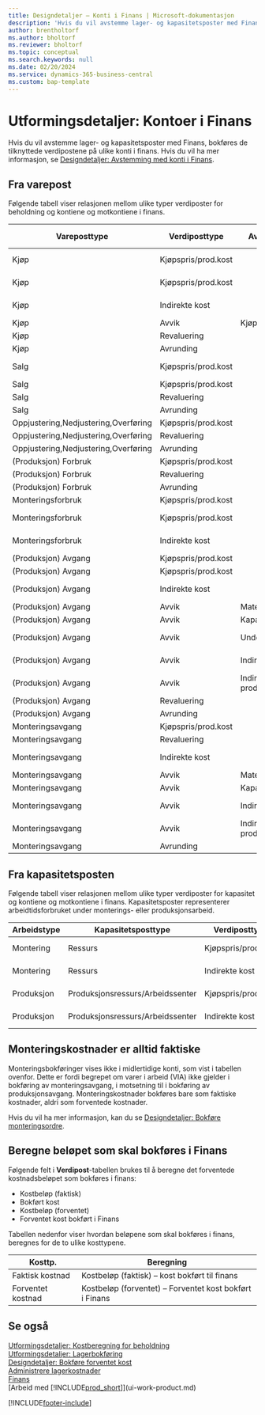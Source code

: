 ```yaml
---
title: Designdetaljer – Konti i Finans | Microsoft-dokumentasjon
description: 'Hvis du vil avstemme lager- og kapasitetsposter med Finans, bokføres de tilknyttede verdipostene på ulike konti i finans.'
author: brentholtorf
ms.author: bholtorf
ms.reviewer: bholtorf
ms.topic: conceptual
ms.search.keywords: null
ms.date: 02/20/2024
ms.service: dynamics-365-business-central
ms.custom: bap-template
---
```

# <a name="design-details-accounts-in-the-general-ledger"></a>Utformingsdetaljer: Kontoer i Finans

Hvis du vil avstemme lager- og kapasitetsposter med Finans, bokføres de tilknyttede verdipostene på ulike konti i finans. Hvis du vil ha mer informasjon, se [Designdetaljer: Avstemming med konti i Finans](design-details-reconciliation-with-the-general-ledger.md).  

## <a name="from-the-inventory-ledger"></a>Fra varepost

Følgende tabell viser relasjonen mellom ulike typer verdiposter for beholdning og kontiene og motkontiene i finans.  

|**Vareposttype**|**Verdiposttype**|**Avvikstype**|**Forventet kostnad**|**Konto**|**Motkonto**|  
|--------------------------------|--------------------------|-----------------------|-----------------------|-----------------|---------------------------|  
|Kjøp|Kjøpspris/prod.kost||Ja|Lager (midlertidig)|Forv. lagerjust.kto. (midl.)|  
|Kjøp|Kjøpspris/prod.kost||Nei|Lager|Utlignet kjøpspris/prod.kost|  
|Kjøp|Indirekte kost||Nei|Lager|Utlignet indirekte kostnad|  
|Kjøp|Avvik|Kjøp|Nei|Lager|Kjøpsavvik|  
|Kjøp|Revaluering||Nei|Lager|Lagerjustering|  
|Kjøp|Avrunding||Nei|Lager|Lagerjustering|  
|Salg|Kjøpspris/prod.kost||Ja|Lager (midlertidig)|Vareforbruk (midlertidig)|  
|Salg|Kjøpspris/prod.kost||Nei|Lager|VAREFORBR|  
|Salg|Revaluering||Nei|Lager|Lagerjustering|  
|Salg|Avrunding||Nei|Lager|Lagerjustering|  
|Oppjustering,Nedjustering,Overføring|Kjøpspris/prod.kost||Nei|Lager|Lagerjustering|  
|Oppjustering,Nedjustering,Overføring|Revaluering||Nei|Lager|Lagerjustering|  
|Oppjustering,Nedjustering,Overføring|Avrunding||Nei|Lager|Lagerjustering|  
|(Produksjon) Forbruk|Kjøpspris/prod.kost||Nei|Lager|VIA|  
|(Produksjon) Forbruk|Revaluering||Nei|Lager|Lagerjustering|  
|(Produksjon) Forbruk|Avrunding||Nei|Lager|Lagerjustering|  
|Monteringsforbruk|Kjøpspris/prod.kost||Nei|Lager|Lagerjustering|  
|Monteringsforbruk|Kjøpspris/prod.kost||Nei|Utlignet kjøpspris/prod.kost|Lagerjustering|  
|Monteringsforbruk|Indirekte kost||Nei|Utlignet indirekte kostnad|Lagerjustering|  
|(Produksjon) Avgang|Kjøpspris/prod.kost||Ja|Lager (midlertidig)|VIA|  
|(Produksjon) Avgang|Kjøpspris/prod.kost||Nei|Lager|VIA|  
|(Produksjon) Avgang|Indirekte kost||Nei|Lager|Utlignet indirekte kostnad|  
|(Produksjon) Avgang|Avvik|Materiale|Nei|Lager|Materialavvik|  
|(Produksjon) Avgang|Avvik|Kapasitet|Nei|Lager|Kapasitetsavvik|  
|(Produksjon) Avgang|Avvik|Underleveranse|Nei|Lager|Avvik i underleveranse|  
|(Produksjon) Avgang|Avvik|Indir. kap.kostn.|Nei|Lager|Avvik i indir. kap.kostn.|  
|(Produksjon) Avgang|Avvik|Indir. prod.kostnader|Nei|Lager|Avvik i indir. prod.kostn.|  
|(Produksjon) Avgang|Revaluering||Nei|Lager|Lagerjustering|  
|(Produksjon) Avgang|Avrunding||Nei|Lager|Lagerjustering|  
|Monteringsavgang|Kjøpspris/prod.kost||Nei|Lager|Lagerjustering|  
|Monteringsavgang|Revaluering||Nei|Lager|Lagerjustering|  
|Monteringsavgang|Indirekte kost||Nei|Lager|Utlignet indirekte kostnad|  
|Monteringsavgang|Avvik|Materiale|Nei|Lager|Materialavvik|  
|Monteringsavgang|Avvik|Kapasitet|Nei|Lager|Kapasitetsavvik|  
|Monteringsavgang|Avvik|Indir. kap.kostn.|Nei|Lager|Avvik i indir. kap.kostn.|  
|Monteringsavgang|Avvik|Indir. prod.kostnader|Nei|Lager|Avvik i indir. prod.kostn.|  
|Monteringsavgang|Avrunding||Nei|Lager|Lagerjustering|  

## <a name="from-the-capacity-ledger"></a>Fra kapasitetsposten

 Følgende tabell viser relasjonen mellom ulike typer verdiposter for kapasitet og kontiene og motkontiene i finans. Kapasitetsposter representerer arbeidtidsforbruket under monterings- eller produksjonsarbeid.  

|**Arbeidstype**|**Kapasitetsposttype**|**Verdiposttype**|**Konto**|**Motkonto**|  
|-------------------|------------------------------------|--------------------------|-----------------|---------------------------|  
|Montering|Ressurs|Kjøpspris/prod.kost|Utlignet kjøpspris/prod.kost|Lagerjustering|  
|Montering|Ressurs|Indirekte kost|Utlignet indirekte kostnad|Lagerjustering|  
|Produksjon|Produksjonsressurs/Arbeidssenter|Kjøpspris/prod.kost|VIA-konto|Utlignet kjøpspris/prod.kost|  
|Produksjon|Produksjonsressurs/Arbeidssenter|Indirekte kost|VIA-konto|Utlignet indirekte kostnad|  

## <a name="assembly-costs-are-always-actual"></a>Monteringskostnader er alltid faktiske

 Monteringsbokføringer vises ikke i midlertidige konti, som vist i tabellen ovenfor. Dette er fordi begrepet om varer i arbeid (VIA) ikke gjelder i bokføring av monteringsavgang, i motsetning til i bokføring av produksjonsavgang. Monteringskostnader bokføres bare som faktiske kostnader, aldri som forventede kostnader.  

 Hvis du vil ha mer informasjon, kan du se [Designdetaljer: Bokføre monteringsordre](design-details-assembly-order-posting.md).  

## <a name="calculating-the-amount-to-post-to-the-general-ledger"></a>Beregne beløpet som skal bokføres i Finans

 Følgende felt i **Verdipost**-tabellen brukes til å beregne det forventede kostnadsbeløpet som bokføres i finans:  

- Kostbeløp (faktisk)  
- Bokført kost  
- Kostbeløp (forventet)  
- Forventet kost bokført i Finans  

Tabellen nedenfor viser hvordan beløpene som skal bokføres i finans, beregnes for de to ulike kosttypene.  

|Kosttp.|Beregning|  
|---------------|-----------------|  
|Faktisk kostnad|Kostbeløp (faktisk) – kost bokført til finans|  
|Forventet kostnad|Kostbeløp (forventet) – Forventet kost bokført i Finans|  

## <a name="see-also"></a>Se også

[Utformingsdetaljer: Kostberegning for beholdning](design-details-inventory-costing.md)  
[Utformingsdetaljer: Lagerbokføring](design-details-inventory-posting.md)  
[Designdetaljer: Bokføre forventet kost](design-details-expected-cost-posting.md)  
[Administrere lagerkostnader](finance-manage-inventory-costs.md)  
[Finans](finance.md)  
[Arbeid med [!INCLUDE[prod_short](includes/prod_short.md)]](ui-work-product.md)  

[!INCLUDE[footer-include](includes/footer-banner.md)]
